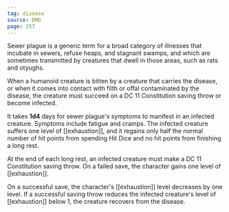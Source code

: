 ```yaml
---
tag: disease
source: DMG
page: 257
---
```


Sewer plague is a generic term for a broad category of illnesses that incubate in sewers, refuse heaps, and stagnant swamps, and which are sometimes transmitted by creatures that dwell in those areas, such as rats and otyughs.

When a humanoid creature is bitten by a creature that carries the disease, or when it comes into contact with filth or offal contaminated by the disease, the creature must succeed on a DC 11 Constitution saving throw or become infected.

It takes **1d4** days for sewer plague's symptoms to manifest in an infected creature. Symptoms include fatigue and cramps. The infected creature suffers one level of [[exhaustion]], and it regains only half the normal number of hit points from spending Hit Dice and no hit points from finishing a long rest.

At the end of each long rest, an infected creature must make a DC 11 Constitution saving throw. On a failed save, the character gains one level of [[exhaustion]].

On a successful save, the character's [[exhaustion]] level decreases by one level. If a successful saving throw reduces the infected creature's level of [[exhaustion]] below 1, the creature recovers from the disease.




